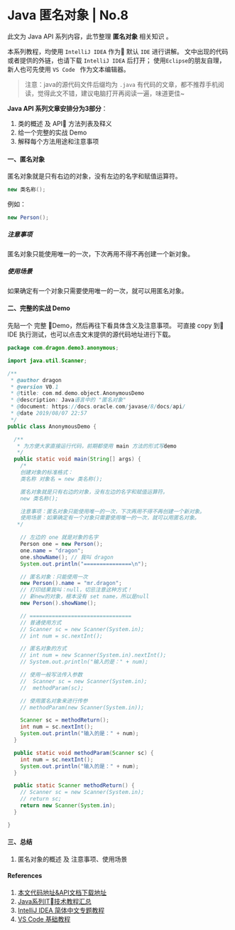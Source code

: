 # Java 匿名对象 | No.8

此文为 Java API 系列内容，此节整理 **匿名对象** 相关知识 。

本系列教程，均使用 ` IntelliJ IDEA ` 作为 默认 `IDE`  进行讲解。
文中出现的代码或者提供的外链，也请下载 ` IntelliJ IDEA ` 后打开；
使用`Eclipse`的朋友自理，新人也可先使用 `VS Code ` 作为文本编辑器。


> 注意：java的源代码文件后缀均为 `.java` 
> 有代码的文章，都不推荐手机阅读，觉得此文不错，建议电脑打开再阅读一遍，味道更佳~

**Java API  系列文章安排分为3部分**：

1. 类的概述 及 API 方法列表及释义
2. 给一个完整的实战 Demo
3. 解释每个方法用途和注意事项

#### 一、匿名对象

匿名对象就是只有右边的对象，没有左边的名字和赋值运算符。

```java
new 类名称();
```

例如：

```java
new Person();
```

##### 注意事项

匿名对象只能使用唯一的一次，下次再用不得不再创建一个新对象。

##### 使用场景

如果确定有一个对象只需要使用唯一的一次，就可以用匿名对象。

#### 二、完整的实战 Demo

先贴一个 完整 Demo，然后再往下看具体含义及注意事项。
可直接 copy 到 IDE 执行测试，也可以点击文末提供的源代码地址进行下载。

```java
package com.dragon.demo3.anonymous;

import java.util.Scanner;

/**
 * @author dragon
 * @version V0.1
 * @title: com.md.demo.object.AnonymousDemo
 * @description: Java语言中的 "匿名对象"
 * @document: https://docs.oracle.com/javase/8/docs/api/
 * @date 2019/08/07 22:57
 */
public class AnonymousDemo {

  /**
   * 为方便大家直接运行代码，前期都使用 main 方法的形式写demo
   */
  public static void main(String[] args) {
    /*
    创建对象的标准格式：
    类名称 对象名 = new 类名称();

    匿名对象就是只有右边的对象，没有左边的名字和赋值运算符。
    new 类名称();

    注意事项：匿名对象只能使用唯一的一次，下次再用不得不再创建一个新对象。
    使用场景：如果确定有一个对象只需要使用唯一的一次，就可以用匿名对象。
   */

    // 左边的 one 就是对象的名字
    Person one = new Person();
    one.name = "dragon";
    one.showName(); // 我叫 dragon
    System.out.println("===============\n");

    // 匿名对象：只能使用一次
    new Person().name = "mr.dragon";
    // 打印结果我叫：null，切忌注意这种方式！
    // 新new的对象，根本没有 set name，所以是null
    new Person().showName();

    // ================================
    // 普通使用方式
    // Scanner sc = new Scanner(System.in);
    // int num = sc.nextInt();

    // 匿名对象的方式
    // int num = new Scanner(System.in).nextInt();
    // System.out.println("输入的是：" + num);

    // 使用一般写法传入参数
    //  Scanner sc = new Scanner(System.in);
    //  methodParam(sc);

    // 使用匿名对象来进行传参
    // methodParam(new Scanner(System.in));

    Scanner sc = methodReturn();
    int num = sc.nextInt();
    System.out.println("输入的是：" + num);
  }

  public static void methodParam(Scanner sc) {
    int num = sc.nextInt();
    System.out.println("输入的是：" + num);
  }

  public static Scanner methodReturn() {
    // Scanner sc = new Scanner(System.in);
    // return sc;
    return new Scanner(System.in);
  }

}

```


#### 三、总结

1. 匿名对象的概述 及 注意事项、使用场景

#### References

1. [本文代码地址&API文档下载地址](https://github.com/mr-dragon/java-basic-demo)
2. [Java系列IT技术教程汇总](http://mp.weixin.qq.com/mp/homepage?__biz=MzAwMTE2MzA1Mg==&hid=3)
3. [IntelliJ IDEA 简体中文专题教程](https://github.com/judasn/IntelliJ-IDEA-Tutorial)
4. [VS Code 基础教程](https://mp.weixin.qq.com/s/E2uhf2a6TAPHTxltkq-9hw)
